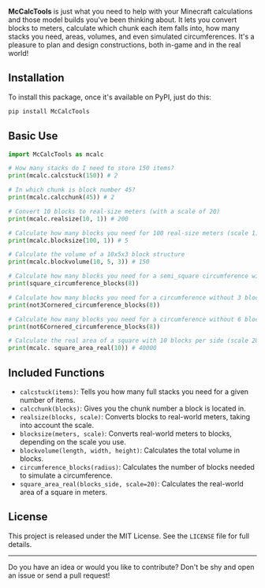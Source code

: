 **McCalcTools** is just what you need to help with your Minecraft calculations and those model builds you've been thinking about. It lets you convert blocks to meters, calculate which chunk each item falls into, how many stacks you need, areas, volumes, and even simulated circumferences. It's a pleasure to plan and design constructions, both in-game and in the real world!

## Installation

To install this package, once it's available on PyPI, just do this:

```sh
pip install McCalcTools
```


## Basic Use

```python
import McCalcTools as mcalc

# How many stacks do I need to store 150 items?
print(mcalc.calcstuck(150)) # 2

# In which chunk is block number 45?
print(mcalc.calcchunk(45)) # 2

# Convert 10 blocks to real-size meters (with a scale of 20)
print(mcalc.realsize(10, 1)) # 200

# Calculate how many blocks you need for 100 real-size meters (scale 1)
print(mcalc.blocksize(100, 1)) # 5

# Calculate the volume of a 10x5x3 block structure
print(mcalc.blockvolume(10, 5, 3)) # 150

# Calculate how many blocks you need for a semi_square circumference with a radius of 8
print(square_circumference_blocks(8)) 

# Calculate how many blocks you need for a circumference without 3 blocks on the corner with a radius of 8
print(not3Cornered_circumference_blocks(8)) 

# Calculate how many blocks you need for a circumference without 6 blocks on the corner with a radius of 8
print(not6Cornered_circumference_blocks(8)) 

# Calculate the real area of ​​a square with 10 blocks per side (scale 20)
print(mcalc. square_area_real(10)) # 40000
```

## Included Functions

- `calcstuck(items)`: Tells you how many full stacks you need for a given number of items.
- `calcchunk(blocks)`: Gives you the chunk number a block is located in.
- `realsize(blocks, scale)`: Converts blocks to real-world meters, taking into account the scale.
- `blocksize(meters, scale)`: Converts real-world meters to blocks, depending on the scale you use.
- `blockvolume(length, width, height)`: Calculates the total volume in blocks.
- `circumference_blocks(radius)`: Calculates the number of blocks needed to simulate a circumference.
- `square_area_real(blocks_side, scale=20)`: Calculates the real-world area of ​​a square in meters.

## License

This project is released under the MIT License. See the `LICENSE` file for full details.

---
Do you have an idea or would you like to contribute? Don't be shy and open an issue or send a pull request!
